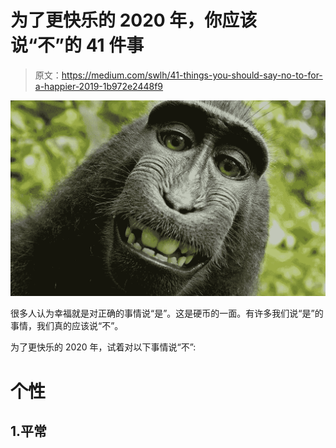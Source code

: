 # 为了更快乐的 2020 年，你应该说“不”的 41 件事

> 原文：<https://medium.com/swlh/41-things-you-should-say-no-to-for-a-happier-2019-1b972e2448f9>

![](img/ae1a6b1473415a5d114511cd4f4f463e.png)

很多人认为幸福就是对正确的事情说“是”。这是硬币的一面。有许多我们说“是”的事情，我们真的应该说“不”。

为了更快乐的 2020 年，试着对以下事情说“不”:

# 个性

## 1.平常